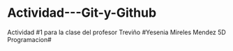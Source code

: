 # Actividad---Git-y-Github
Actividad #1 para la clase del profesor Treviño
#Yesenia Mireles Mendez 5D Programacion#

